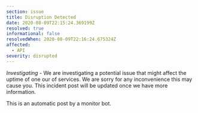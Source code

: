 ```yaml
---
section: issue
title: Disruption Detected
date: 2020-08-09T22:15:24.369199Z
resolved: true
informational: false
resolvedWhen: 2020-08-09T22:16:24.675324Z
affected:
  - API
severity: disrupted
---
```

*Investigating* - We are investigating a potential issue that might affect the uptime of one our of services. We are sorry for any inconvenience this may cause you. This incident post will be updated once we have more information.

This is an automatic post by a monitor bot.
        